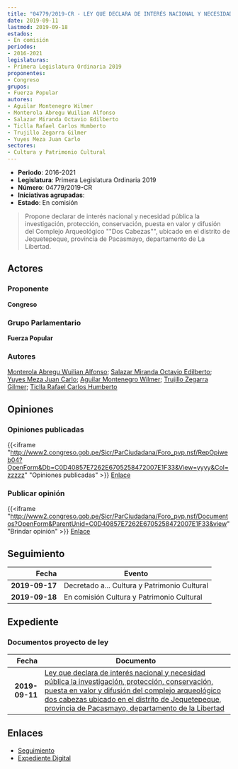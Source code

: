```yaml
---
title: "04779/2019-CR - LEY QUE DECLARA DE INTERÉS NACIONAL Y NECESIDAD PÚBLICA LA INVESTIGACIÓN, PROTECCIÓN, CONSERVACIÓN, PUESTA EN VALOR Y DIFUSIÓN DEL COMPLEJO ARQUEOLÓGICO DOS CABEZAS UBICADO EN EL DISTRITO DE JEQUETEPEQUE, PROVINCIA DE PACASMAYO, DEPARTAMENTO DE LA LIBERTAD"
date: 2019-09-11
lastmod: 2019-09-18
estados:
- En comisión
periodos:
- 2016-2021
legislaturas:
- Primera Legislatura Ordinaria 2019
proponentes:
- Congreso
grupos:
- Fuerza Popular
autores:
- Aguilar Montenegro Wilmer
- Monterola Abregu Wuilian Alfonso
- Salazar Miranda Octavio Edilberto
- Ticlla Rafael Carlos Humberto
- Trujillo Zegarra Gilmer
- Yuyes Meza Juan Carlo
sectores:
- Cultura y Patrimonio Cultural
---
```

- **Periodo**: 2016-2021
- **Legislatura**: Primera Legislatura Ordinaria 2019
- **Número**: 04779/2019-CR
- **Iniciativas agrupadas**: 
- **Estado**: En comisión

> Propone declarar de interés nacional y necesidad pública la investigación, protección, conservación, puesta en valor y difusión del Complejo Arqueológico ""Dos Cabezas"", ubicado en el distrito de Jequetepeque, provincia de Pacasmayo, departamento de La Libertad.


## Actores

### Proponente

**Congreso**

### Grupo Parlamentario

**Fuerza Popular**

### Autores

[Monterola Abregu Wuilian Alfonso](mailto:mailto:wmonterola@congreso.gob.pe); [Salazar Miranda Octavio Edilberto](mailto:mailto:osalazar@congreso.gob.pe); [Yuyes Meza Juan Carlo](mailto:mailto:jyuyes@congreso.gob.pe); [Aguilar Montenegro Wilmer](mailto:mailto:waguilar@congreso.gob.pe); [Trujillo Zegarra Gilmer](mailto:mailto:gtrujilloz@congreso.gob.pe); [Ticlla Rafael Carlos Humberto](mailto:mailto:cticlla@congreso.gob.pe)

## Opiniones

### Opiniones publicadas

{{<iframe "http://www2.congreso.gob.pe/Sicr/ParCiudadana/Foro_pvp.nsf/RepOpiweb04?OpenForm&Db=C0D40857E7262E6705258472007E1F33&View=yyyy&Col=zzzzz" "Opiniones publicadas" >}}
[Enlace](http://www2.congreso.gob.pe/Sicr/ParCiudadana/Foro_pvp.nsf/RepOpiweb04?OpenForm&Db=C0D40857E7262E6705258472007E1F33&View=yyyy&Col=zzzzz)

### Publicar opinión

{{<iframe "http://www2.congreso.gob.pe/Sicr/ParCiudadana/Foro_pvp.nsf/Documentos?OpenForm&ParentUnid=C0D40857E7262E6705258472007E1F33&view" "Brindar opinión" >}}
[Enlace](http://www2.congreso.gob.pe/Sicr/ParCiudadana/Foro_pvp.nsf/Documentos?OpenForm&ParentUnid=C0D40857E7262E6705258472007E1F33&view)


## Seguimiento

| Fecha | Evento |
|------:|--------|
| **2019-09-17** | Decretado a... Cultura y Patrimonio Cultural |
| **2019-09-18** | En comisión Cultura y Patrimonio Cultural |

## Expediente

### Documentos proyecto de ley

| Fecha | Documento |
|------:|-----------|
| **2019-09-11** | [Ley que declara de interés nacional y necesidad pública la investigación, protección, conservación, puesta en valor y difusión del complejo arqueológico dos cabezas ubicado en el distrito de Jequetepeque, provincia de Pacasmayo, departamento de la Libertad](http://www.leyes.congreso.gob.pe/Documentos/2016_2021/Proyectos_de_Ley_y_de_Resoluciones_Legislativas/PL0477920190911.pdf) |

## Enlaces

- [Seguimiento](http://www2.congreso.gob.pe/Sicr/TraDocEstProc/CLProLey2016.nsf/f7fff46988ca05b1052578e100829cc7/4c257900309a36f10525847200807ce0?OpenDocument)
- [Expediente Digital](http://www2.congreso.gob.pe/Sicr/TraDocEstProc/Expvirt_2011.nsf/visbusqptramdoc1621/04779?opendocument)

